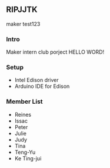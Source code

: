 ## RIPJJTK
maker test123

### Intro
Maker intern club porject
HELLO WORD!

### Setup 
- Intel Edison driver
- Arduino IDE for Edison

### Member List
* Reines 
* Issac
* Peter 
* Julie  
* Judy
* Tina
* Teng-Yu
* Ke Ting-jui


